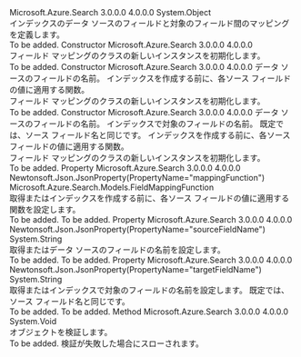 <Type Name="FieldMapping" FullName="Microsoft.Azure.Search.Models.FieldMapping">
  <TypeSignature Language="C#" Value="public class FieldMapping" />
  <TypeSignature Language="ILAsm" Value=".class public auto ansi beforefieldinit FieldMapping extends System.Object" />
  <TypeSignature Language="DocId" Value="T:Microsoft.Azure.Search.Models.FieldMapping" />
  <TypeSignature Language="VB.NET" Value="Public Class FieldMapping" />
  <TypeSignature Language="F#" Value="type FieldMapping = class" />
  <AssemblyInfo>
    <AssemblyName>Microsoft.Azure.Search</AssemblyName>
    <AssemblyVersion>3.0.0.0</AssemblyVersion>
    <AssemblyVersion>4.0.0.0</AssemblyVersion>
  </AssemblyInfo>
  <Base>
    <BaseTypeName>System.Object</BaseTypeName>
  </Base>
  <Interfaces />
  <Docs>
    <summary>
            インデックスのデータ ソースのフィールドと対象のフィールド間のマッピングを定義します。
            <see href="https://docs.microsoft.com/azure/search/search-indexer-field-mappings" /></summary>
    <remarks>To be added.</remarks>
  </Docs>
  <Members>
    <Member MemberName=".ctor">
      <MemberSignature Language="C#" Value="public FieldMapping ();" />
      <MemberSignature Language="ILAsm" Value=".method public hidebysig specialname rtspecialname instance void .ctor() cil managed" />
      <MemberSignature Language="DocId" Value="M:Microsoft.Azure.Search.Models.FieldMapping.#ctor" />
      <MemberSignature Language="VB.NET" Value="Public Sub New ()" />
      <MemberType>Constructor</MemberType>
      <AssemblyInfo>
        <AssemblyName>Microsoft.Azure.Search</AssemblyName>
        <AssemblyVersion>3.0.0.0</AssemblyVersion>
        <AssemblyVersion>4.0.0.0</AssemblyVersion>
      </AssemblyInfo>
      <Parameters />
      <Docs>
        <summary>
            フィールド マッピングのクラスの新しいインスタンスを初期化します。
            </summary>
        <remarks>To be added.</remarks>
      </Docs>
    </Member>
    <Member MemberName=".ctor">
      <MemberSignature Language="C#" Value="public FieldMapping (string sourceFieldName, Microsoft.Azure.Search.Models.FieldMappingFunction mappingFunction);" />
      <MemberSignature Language="ILAsm" Value=".method public hidebysig specialname rtspecialname instance void .ctor(string sourceFieldName, class Microsoft.Azure.Search.Models.FieldMappingFunction mappingFunction) cil managed" />
      <MemberSignature Language="DocId" Value="M:Microsoft.Azure.Search.Models.FieldMapping.#ctor(System.String,Microsoft.Azure.Search.Models.FieldMappingFunction)" />
      <MemberSignature Language="VB.NET" Value="Public Sub New (sourceFieldName As String, mappingFunction As FieldMappingFunction)" />
      <MemberSignature Language="F#" Value="new Microsoft.Azure.Search.Models.FieldMapping : string * Microsoft.Azure.Search.Models.FieldMappingFunction -&gt; Microsoft.Azure.Search.Models.FieldMapping" Usage="new Microsoft.Azure.Search.Models.FieldMapping (sourceFieldName, mappingFunction)" />
      <MemberType>Constructor</MemberType>
      <AssemblyInfo>
        <AssemblyName>Microsoft.Azure.Search</AssemblyName>
        <AssemblyVersion>3.0.0.0</AssemblyVersion>
        <AssemblyVersion>4.0.0.0</AssemblyVersion>
      </AssemblyInfo>
      <Parameters>
        <Parameter Name="sourceFieldName" Type="System.String" />
        <Parameter Name="mappingFunction" Type="Microsoft.Azure.Search.Models.FieldMappingFunction" />
      </Parameters>
      <Docs>
        <param name="sourceFieldName">データ ソースのフィールドの名前。</param>
        <param name="mappingFunction">インデックスを作成する前に、各ソース フィールドの値に適用する関数。</param>
        <summary>
            フィールド マッピングのクラスの新しいインスタンスを初期化します。
            </summary>
        <remarks>To be added.</remarks>
      </Docs>
    </Member>
    <Member MemberName=".ctor">
      <MemberSignature Language="C#" Value="public FieldMapping (string sourceFieldName, string targetFieldName = null, Microsoft.Azure.Search.Models.FieldMappingFunction mappingFunction = null);" />
      <MemberSignature Language="ILAsm" Value=".method public hidebysig specialname rtspecialname instance void .ctor(string sourceFieldName, string targetFieldName, class Microsoft.Azure.Search.Models.FieldMappingFunction mappingFunction) cil managed" />
      <MemberSignature Language="DocId" Value="M:Microsoft.Azure.Search.Models.FieldMapping.#ctor(System.String,System.String,Microsoft.Azure.Search.Models.FieldMappingFunction)" />
      <MemberSignature Language="VB.NET" Value="Public Sub New (sourceFieldName As String, Optional targetFieldName As String = null, Optional mappingFunction As FieldMappingFunction = null)" />
      <MemberSignature Language="F#" Value="new Microsoft.Azure.Search.Models.FieldMapping : string * string * Microsoft.Azure.Search.Models.FieldMappingFunction -&gt; Microsoft.Azure.Search.Models.FieldMapping" Usage="new Microsoft.Azure.Search.Models.FieldMapping (sourceFieldName, targetFieldName, mappingFunction)" />
      <MemberType>Constructor</MemberType>
      <AssemblyInfo>
        <AssemblyName>Microsoft.Azure.Search</AssemblyName>
        <AssemblyVersion>3.0.0.0</AssemblyVersion>
        <AssemblyVersion>4.0.0.0</AssemblyVersion>
      </AssemblyInfo>
      <Parameters>
        <Parameter Name="sourceFieldName" Type="System.String" />
        <Parameter Name="targetFieldName" Type="System.String" />
        <Parameter Name="mappingFunction" Type="Microsoft.Azure.Search.Models.FieldMappingFunction" />
      </Parameters>
      <Docs>
        <param name="sourceFieldName">データ ソースのフィールドの名前。</param>
        <param name="targetFieldName">インデックスで対象のフィールドの名前。 既定では、ソース フィールド名と同じです。</param>
        <param name="mappingFunction">インデックスを作成する前に、各ソース フィールドの値に適用する関数。</param>
        <summary>
            フィールド マッピングのクラスの新しいインスタンスを初期化します。
            </summary>
        <remarks>To be added.</remarks>
      </Docs>
    </Member>
    <Member MemberName="MappingFunction">
      <MemberSignature Language="C#" Value="public Microsoft.Azure.Search.Models.FieldMappingFunction MappingFunction { get; set; }" />
      <MemberSignature Language="ILAsm" Value=".property instance class Microsoft.Azure.Search.Models.FieldMappingFunction MappingFunction" />
      <MemberSignature Language="DocId" Value="P:Microsoft.Azure.Search.Models.FieldMapping.MappingFunction" />
      <MemberSignature Language="VB.NET" Value="Public Property MappingFunction As FieldMappingFunction" />
      <MemberSignature Language="F#" Value="member this.MappingFunction : Microsoft.Azure.Search.Models.FieldMappingFunction with get, set" Usage="Microsoft.Azure.Search.Models.FieldMapping.MappingFunction" />
      <MemberType>Property</MemberType>
      <AssemblyInfo>
        <AssemblyName>Microsoft.Azure.Search</AssemblyName>
        <AssemblyVersion>3.0.0.0</AssemblyVersion>
        <AssemblyVersion>4.0.0.0</AssemblyVersion>
      </AssemblyInfo>
      <Attributes>
        <Attribute>
          <AttributeName>Newtonsoft.Json.JsonProperty(PropertyName="mappingFunction")</AttributeName>
        </Attribute>
      </Attributes>
      <ReturnValue>
        <ReturnType>Microsoft.Azure.Search.Models.FieldMappingFunction</ReturnType>
      </ReturnValue>
      <Docs>
        <summary>
            取得またはインデックスを作成する前に、各ソース フィールドの値に適用する関数を設定します。
            </summary>
        <value>To be added.</value>
        <remarks>To be added.</remarks>
      </Docs>
    </Member>
    <Member MemberName="SourceFieldName">
      <MemberSignature Language="C#" Value="public string SourceFieldName { get; set; }" />
      <MemberSignature Language="ILAsm" Value=".property instance string SourceFieldName" />
      <MemberSignature Language="DocId" Value="P:Microsoft.Azure.Search.Models.FieldMapping.SourceFieldName" />
      <MemberSignature Language="VB.NET" Value="Public Property SourceFieldName As String" />
      <MemberSignature Language="F#" Value="member this.SourceFieldName : string with get, set" Usage="Microsoft.Azure.Search.Models.FieldMapping.SourceFieldName" />
      <MemberType>Property</MemberType>
      <AssemblyInfo>
        <AssemblyName>Microsoft.Azure.Search</AssemblyName>
        <AssemblyVersion>3.0.0.0</AssemblyVersion>
        <AssemblyVersion>4.0.0.0</AssemblyVersion>
      </AssemblyInfo>
      <Attributes>
        <Attribute>
          <AttributeName>Newtonsoft.Json.JsonProperty(PropertyName="sourceFieldName")</AttributeName>
        </Attribute>
      </Attributes>
      <ReturnValue>
        <ReturnType>System.String</ReturnType>
      </ReturnValue>
      <Docs>
        <summary>
            取得またはデータ ソースのフィールドの名前を設定します。
            </summary>
        <value>To be added.</value>
        <remarks>To be added.</remarks>
      </Docs>
    </Member>
    <Member MemberName="TargetFieldName">
      <MemberSignature Language="C#" Value="public string TargetFieldName { get; set; }" />
      <MemberSignature Language="ILAsm" Value=".property instance string TargetFieldName" />
      <MemberSignature Language="DocId" Value="P:Microsoft.Azure.Search.Models.FieldMapping.TargetFieldName" />
      <MemberSignature Language="VB.NET" Value="Public Property TargetFieldName As String" />
      <MemberSignature Language="F#" Value="member this.TargetFieldName : string with get, set" Usage="Microsoft.Azure.Search.Models.FieldMapping.TargetFieldName" />
      <MemberType>Property</MemberType>
      <AssemblyInfo>
        <AssemblyName>Microsoft.Azure.Search</AssemblyName>
        <AssemblyVersion>3.0.0.0</AssemblyVersion>
        <AssemblyVersion>4.0.0.0</AssemblyVersion>
      </AssemblyInfo>
      <Attributes>
        <Attribute>
          <AttributeName>Newtonsoft.Json.JsonProperty(PropertyName="targetFieldName")</AttributeName>
        </Attribute>
      </Attributes>
      <ReturnValue>
        <ReturnType>System.String</ReturnType>
      </ReturnValue>
      <Docs>
        <summary>
            取得またはインデックスで対象のフィールドの名前を設定します。 既定では、ソース フィールド名と同じです。
            </summary>
        <value>To be added.</value>
        <remarks>To be added.</remarks>
      </Docs>
    </Member>
    <Member MemberName="Validate">
      <MemberSignature Language="C#" Value="public virtual void Validate ();" />
      <MemberSignature Language="ILAsm" Value=".method public hidebysig newslot virtual instance void Validate() cil managed" />
      <MemberSignature Language="DocId" Value="M:Microsoft.Azure.Search.Models.FieldMapping.Validate" />
      <MemberSignature Language="VB.NET" Value="Public Overridable Sub Validate ()" />
      <MemberSignature Language="F#" Value="abstract member Validate : unit -&gt; unit&#xA;override this.Validate : unit -&gt; unit" Usage="fieldMapping.Validate " />
      <MemberType>Method</MemberType>
      <AssemblyInfo>
        <AssemblyName>Microsoft.Azure.Search</AssemblyName>
        <AssemblyVersion>3.0.0.0</AssemblyVersion>
        <AssemblyVersion>4.0.0.0</AssemblyVersion>
      </AssemblyInfo>
      <ReturnValue>
        <ReturnType>System.Void</ReturnType>
      </ReturnValue>
      <Parameters />
      <Docs>
        <summary>
            オブジェクトを検証します。
            </summary>
        <remarks>To be added.</remarks>
        <exception cref="T:Microsoft.Rest.ValidationException">
            検証が失敗した場合にスローされます。
            </exception>
      </Docs>
    </Member>
  </Members>
</Type>